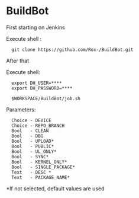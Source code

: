 BuildBot
========

First starting on Jenkins

Execute shell :

      git clone https://github.com/Rox-/BuildBot.git
      
After that 

Execute shell:

      export DH_USER=****
      export DH_PASSWORD=****
      
      $WORKSPACE/BuildBot/job.sh
      
Parameters:

      Choice - DEVICE
      Choice - REPO_BRANCH
      Bool   - CLEAN
      Bool   - DBG
      Bool   - UPLOAD*
      Bool   - PUBLIC*
      Bool   - UL_ONLY*
      Bool   - SYNC*
      Bool   - KERNEL_ONLY*
      Bool   - SINGLE_PACKAGE*
      Text   - DESC *
      Text   - PACKAGE_NAME*

*If not selected, default values are used
